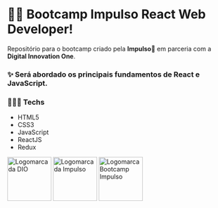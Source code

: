 <p align="center">
  
</p>


# 👨‍🏫 Bootcamp Impulso React Web Developer! 

Repositório para o bootcamp criado pela **Impulso**🚀 em parceria com a **Digital Innovation One**.

### ✨ Será abordado os principais fundamentos de React e JavaScript.

### 👨🏾‍💻 Techs
- HTML5
- CSS3
- JavaScript
- ReactJS
- Redux

<p>
<img src="https://github.com/digitalinnovationone.png" height="100" alt="Logomarca da DIO">

<img src="https://hermes.digitalinnovation.one/companies/d8687c75-db05-4dc2-a771-697d5f38b941.png" height="100" alt="Logomarca da Impulso">
  <img src="https://hermes.digitalinnovation.one/tracks/e9395483-aee9-4f2f-a361-b9a133034a2e.png" height="100" alt="Logomarca Bootcamp Impulso">
</p>
